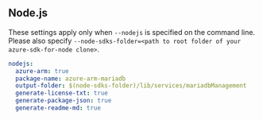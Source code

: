 ## Node.js

These settings apply only when `--nodejs` is specified on the command line.
Please also specify `--node-sdks-folder=<path to root folder of your azure-sdk-for-node clone>`.

``` yaml $(nodejs)
nodejs:
  azure-arm: true
  package-name: azure-arm-mariadb
  output-folder: $(node-sdks-folder)/lib/services/mariadbManagement
  generate-license-txt: true
  generate-package-json: true
  generate-readme-md: true
```
